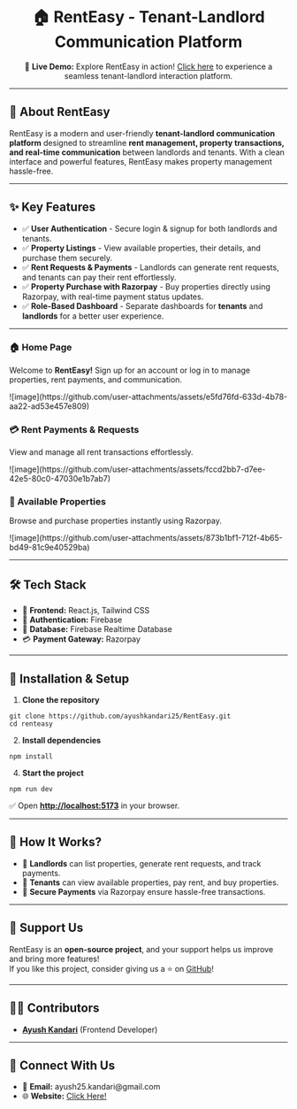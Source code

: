 <h1 align="center">🏠 RentEasy - Tenant-Landlord Communication Platform</h1>

<p align="center">
  🚀 <b>Live Demo:</b> Explore RentEasy in action! 
  <a href="https://rent-easy-project.netlify.app/" target="_blank">Click here</a> to experience a seamless tenant-landlord interaction platform.
</p>

<hr>

<h2>📌 About RentEasy</h2>

<p>
  RentEasy is a modern and user-friendly <b>tenant-landlord communication platform</b> designed to streamline <b>rent management, property transactions, and real-time communication</b> between landlords and tenants. 
  With a clean interface and powerful features, RentEasy makes property management hassle-free.
</p>

<hr>

<h2>✨ Key Features</h2>

<ul>
  <li>✅ <b>User Authentication</b> - Secure login & signup for both landlords and tenants.</li>
  <li>✅ <b>Property Listings</b> - View available properties, their details, and purchase them securely.</li>
  <li>✅ <b>Rent Requests & Payments</b> - Landlords can generate rent requests, and tenants can pay their rent effortlessly.</li>
  <li>✅ <b>Property Purchase with Razorpay</b> - Buy properties directly using Razorpay, with real-time payment status updates.</li>
  <li>✅ <b>Role-Based Dashboard</b> - Separate dashboards for <b>tenants</b> and <b>landlords</b> for a better user experience.</li>
</ul>

<hr>


<h3>🏠 Home Page</h3>
<p>Welcome to <b>RentEasy!</b> Sign up for an account or log in to manage properties, rent payments, and communication.</p>
![image](https://github.com/user-attachments/assets/e5fd76fd-633d-4b78-aa22-ad53e457e809)


<h3>💳 Rent Payments & Requests</h3>
<p>View and manage all rent transactions effortlessly.</p>
![image](https://github.com/user-attachments/assets/fccd2bb7-d7ee-42e5-80c0-47030e1b7ab7)


<h3>🏡 Available Properties</h3>
<p>Browse and purchase properties instantly using Razorpay.</p>
![image](https://github.com/user-attachments/assets/873b1bf1-712f-4b65-bd49-81c9e40529ba)



<hr>

<h2>🛠️ Tech Stack</h2>

<ul>
  <li>🎨 <b>Frontend:</b> React.js, Tailwind CSS</li>
  <li>🔐 <b>Authentication:</b> Firebase</li>
  <li>💾 <b>Database:</b> Firebase Realtime Database</li>
  <li>💳 <b>Payment Gateway:</b> Razorpay</li>
</ul>

<hr>

<h2>📜 Installation & Setup</h2>

<ol>
  <li><b>Clone the repository</b></li>
</ol>

<pre><code>git clone https://github.com/ayushkandari25/RentEasy.git
cd renteasy
</code></pre>

<ol start="2">
  <li><b>Install dependencies</b></li>
</ol>

<pre><code>npm install
</code></pre>


<ol start="4">
  <li><b>Start the project</b></li>
</ol>

<pre><code>npm run dev
</code></pre>

✅ Open <b><a href="http://localhost:5173" target="_blank">http://localhost:5173</a></b> in your browser.

<hr>

<h2>🌟 How It Works?</h2>

<ul>
  <li>🔹 <b>Landlords</b> can list properties, generate rent requests, and track payments.</li>
  <li>🔹 <b>Tenants</b> can view available properties, pay rent, and buy properties.</li>
  <li>🔹 <b>Secure Payments</b> via Razorpay ensure hassle-free transactions.</li>
</ul>

<hr>

<h2>💙 Support Us</h2>
<p>
  RentEasy is an <b>open-source project</b>, and your support helps us improve and bring more features! 
  <br>
  If you like this project, consider giving us a ⭐ on <a href="https://github.com/ayushkandari25/RentEasy" target="_blank">GitHub</a>!
</p>

<hr>

<h2>👨‍💻 Contributors</h2>

<ul>
  <li><a href="https://github.com/ayushkandari25" target="_blank"><b>Ayush Kandari</b></a> (Frontend Developer)</li>
</ul>

<hr>

<h2>🔗 Connect With Us</h2>

<ul>
  <li>📧 <b>Email:</b> ayush25.kandari@gmail.com</li>
  <li>🌐 <b>Website:</b> <a href="https://ayushkandari25.netlify.app/" target="_blank">Click Here!</a></li>
</ul>

